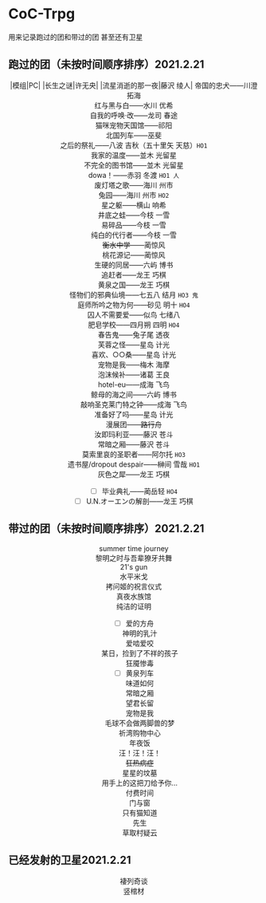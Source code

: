 # CoC-Trpg

用来记录跑过的团和带过的团 甚至还有卫星

## 跑过的团（未按时间顺序排序）2021.2.21
<div align="center">
  
|模组|PC|
|长生之谜|许无央|
|流星消逝的那一夜|藤沢 绫人| 
帝国的忠犬——川澄 拓海<br>
红与黑与白——水川 优希<br>
自我的呼唤·改——龙司 春途<br>
猫咪宠物天国馆——祁阳<br>
北国列车——巫斐<br>
之后的祭礼——八波 吉秋（五十里矢 天慈）`HO1`<br>
我家的温度——並木 光留星<br>
不完全的图书馆——並木 光留星<br>
dowa！——赤羽 冬渡 `HO1 人`<br>
废灯塔之歌——海川 州市<br>
兔园——海川 州市 `HO2`<br>
星之躯——横山 响希<br>
井底之蛙——今枝 一雪<br>
易碎品——今枝 一雪<br>
纯白的代行者——今枝 一雪<br>
~~衡水中学~~——蔺惊风<br>
桃花源记——蔺惊风<br>
生硬的同居——六屿 博书<br>
追赶者——龙王 巧棋<br>
黄泉之国——龙王 巧棋<br>
怪物们的邪典仙境——七五八 结月 `HO3 鬼`<br>
庭师所吟之物为何——砂见 明十 `HO4`<br>
囚人不需要爱——似鸟 七绪八<br>
肥皂学校——四月朔 四明 `HO4`<br>
春告鬼——兔子尾 透夜<br>
芙蓉之怪——星岛 计光<br>
喜欢、○○桑——星岛 计光<br>
宠物是我——梅木 海摩<br>
泡沫候补——诸葛 王良<br>
hotel-eu——成海 飞鸟<br>
鲸母的海之间——六屿 博书<br>
敲响圣克莱门特之钟——成海 飞鸟<br>
准备好了吗——星岛 计光<br>
漫展团——~~路行舟~~<br>
汝即玛利亚——藤沢 苍斗<br>
常暗之厢——藤沢 苍斗<br>
莫索里哀的圣职者——阿尔托 `HO3`<br>
遗书屋/dropout despair——榊间 雪哉 `HO1`<br>
灰色之犀——龙王 巧棋<br>
- [ ] 毕业典礼——蔺岳轻 `HO4`<br>
- [ ] U.N.オーエンの解剖——龙王 巧棋<br>
</div>

## 带过的团（未按时间顺序排序）2021.2.21
<div align="center">
  
summer time journey<br>
黎明之时与吾辈獠牙共舞<br>
21's gun<br>
水平米戈<br>
拷问姬的祝言仪式<br>
真夜水族馆<br>
纯洁的证明<br>
- [ ] 爱的方舟<br>
神明的乳汁<br>
爱啮爱咬<br>
某日，捡到了不祥的孩子<br>
狂魇惨毒<br>
- [ ] 黄泉列车<br>
味道如何<br>
常暗之厢<br>
望君长留<br>
宠物是我<br>
毛球不会做两脚兽的梦<br>
祈湾购物中心<br>
年夜饭<br>
汪！汪！汪！<br>
~~狂热病症~~<br>
星星的坟墓<br>
用手上的这把刀给予你…<br>
付费时间<br>
门与窗<br>
只有猫知道<br>
先生<br>
草取村疑云<br>

</div>

## 已经发射的卫星2021.2.21
<div align="center">
  
褄列奇谈<br>
竖棺材<br>

</div>
